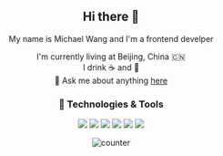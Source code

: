 <div align="center">
  
  
## Hi there 👋

My name is Michael Wang and I'm a frontend develper



I'm currently living at Beijing, China 🇨🇳     
I drink ☕️ and 🍺    
💬  Ask me about anything [here](https://github.com/loveky/loveky/issues)

### 🔧 Technologies & Tools

![](https://img.shields.io/badge/OS-Mac_OS-informational?style=flat-square&logo=apple&logoColor=white&color=2bbc8a)
![](https://img.shields.io/badge/Editor-VS_Code-informational?style=flat&logo=visual-studio-code&logoColor=white&color=2bbc8a)
![](https://img.shields.io/badge/Code-TypeScript-informational?style=flat&logo=typescript&logoColor=white&color=2bbc8a)
![](https://img.shields.io/badge/Code-Node.js-informational?style=flat&logo=node.js&logoColor=white&color=2bbc8a)
![](https://img.shields.io/badge/Code-React-informational?style=flat&logo=react&logoColor=white&color=2bbc8a)
![](https://img.shields.io/badge/Source_Control-Git-informational?style=flat&logo=git&logoColor=white&color=2bbc8a)


![counter](https://en4i7xr4i89ckpx.m.pipedream.net)

</div>
<!--
**loveky/loveky** is a ✨ _special_ ✨ repository because its `README.md` (this file) appears on your GitHub profile.

Here are some ideas to get you started:

- 🔭 I’m currently working on ...
- 🌱 I’m currently learning ...
- 👯 I’m looking to collaborate on ...
- 🤔 I’m looking for help with ...

- 📫 How to reach me: ...
- 😄 Pronouns: ...
- ⚡ Fun fact: ...
-->

